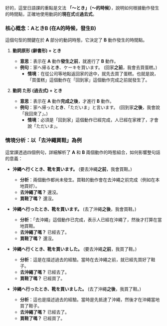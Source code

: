 
好的，這堂日語課的重點是文法 **「～とき」（～的時候）**，說明如何根據動作發生的時間點，正確地使用動詞的**現在式**或**過去式**。

### **核心概念：AときB (在A的時候，發生B)**

這個句型的關鍵在於 **A** 部分的動詞時態，它決定了 **B** 動作發生的時間點。

1.  **動詞原形 (辭書形) + とき**
    *   **意思**：表示在 **A** 動作**發生之前**，就進行了 **B** 動作。
    *   **例句**：家へ帰る**とき**、ケーキを買います。 (回家**之前**，我會去買蛋糕。)
        *   **情境**：在從公司等地點返回家的途中，就先去買了蛋糕。也就是說，「買蛋糕」這個動作在「回到家」這個動作完成之前就發生了。

2.  **動詞 た形 (過去式) + とき**
    *   **意思**：表示在 **A** 動作**完成之後**，才進行 **B** 動作。
    *   **例句**：家へ帰った**とき**、「ただいま」と言います。 (回到家**之後**，我會說「我回來了」。)
        *   **情境**：必須是「回到家」這個動作已經完成，人已經在家裡了，才會說「ただいま」。

### **情境分析：以「去沖繩買鞋」為例**

這堂課透過四個例句，詳細解析了 **A** 和 **B** 兩個動作的時態組合，如何影響整句話的意義：

*   **沖縄へ行くとき、靴を買います。** (要去沖繩**之前**，我會買鞋。)
    *   **分析**：兩個動作都尚未發生。買鞋的動作會在去沖繩之前完成（例如在本地買好）。
    *   **去沖繩了嗎？** 還沒。
    *   **買鞋了嗎？** 還沒。

*   **沖縄へ行ったとき、靴を買います。** (去了沖繩**之後**，我會買鞋。)
    *   **分析**：「去沖繩」這個動作已完成，表示人已經在沖繩了，然後才打算在當地買鞋。
    *   **去沖繩了嗎？** 已經去了。
    *   **買鞋了嗎？** 還沒。

*   **沖縄へ行くとき、靴を買いました。** (要去沖繩**之前**，我買了鞋。)
    *   **分析**：這是在描述過去的經驗。當時在去沖繩之前，就已經先買好了鞋子。
    *   **去沖繩了嗎？** 已經去了。
    *   **買鞋了嗎？** 已經買了。

*   **沖縄へ行ったとき、靴を買いました。** (去了沖繩**之後**，我買了鞋。)
    *   **分析**：這也是描述過去的經驗。當時是先抵達了沖繩，然後才在沖繩當地買了鞋子。
    *   **去沖繩了嗎？** 已經去了。
    *   **買鞋了嗎？** 已經買了。
